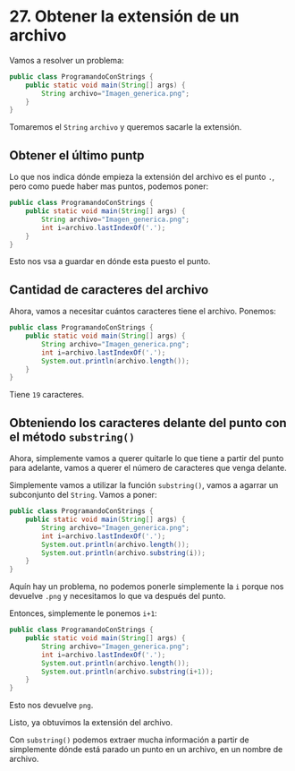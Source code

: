 # 27. Obtener la extensión de un archivo

Vamos a resolver un problema:

```java
public class ProgramandoConStrings {
    public static void main(String[] args) {
        String archivo="Imagen_generica.png";
    }
}
```

Tomaremos el `String` `archivo` y queremos sacarle la extensión.

## Obtener el último puntp

Lo que nos indica dónde empieza la extensión del archivo es el punto `.`, pero como puede haber mas puntos, podemos poner:

```java
public class ProgramandoConStrings {
    public static void main(String[] args) {
        String archivo="Imagen_generica.png";
        int i=archivo.lastIndexOf('.');
    }
}
```

Esto nos vsa a guardar en dónde esta puesto el punto.

## Cantidad de caracteres del archivo

Ahora, vamos a necesitar cuántos caracteres tiene el archivo. Ponemos:

```java
public class ProgramandoConStrings {
    public static void main(String[] args) {
        String archivo="Imagen_generica.png";
        int i=archivo.lastIndexOf('.');
        System.out.println(archivo.length());
    }
}
```

Tiene `19` caracteres.

## Obteniendo los caracteres delante del punto con el método `substring()`

Ahora, simplemente vamos a querer quitarle lo que tiene a partir del punto para adelante, vamos a querer el número de caracteres que venga
delante.

Simplemente vamos a utilizar la función `substring()`, vamos a agarrar un subconjunto del `String`. Vamos a poner:

```java
public class ProgramandoConStrings {
    public static void main(String[] args) {
        String archivo="Imagen_generica.png";
        int i=archivo.lastIndexOf('.');
        System.out.println(archivo.length());
        System.out.println(archivo.substring(i));
    }
}
```

Aquín hay un problema, no podemos ponerle simplemente la `i` porque nos devuelve `.png` y necesitamos lo que va después del punto.

Entonces, simplemente le ponemos `i+1`:

```java
public class ProgramandoConStrings {
    public static void main(String[] args) {
        String archivo="Imagen_generica.png";
        int i=archivo.lastIndexOf('.');
        System.out.println(archivo.length());
        System.out.println(archivo.substring(i+1));
    }
}
```

Esto nos devuelve `png`.

Listo, ya obtuvimos la extensión del archivo.

Con `substring()` podemos extraer mucha información a partir de simplemente dónde está parado un punto en un archivo, en un nombre de
archivo.